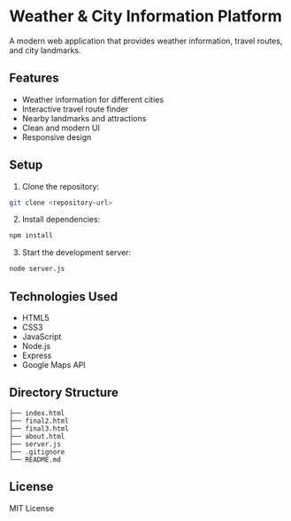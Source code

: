 # Weather & City Information Platform

A modern web application that provides weather information, travel routes, and city landmarks.

## Features

- Weather information for different cities
- Interactive travel route finder
- Nearby landmarks and attractions
- Clean and modern UI
- Responsive design

## Setup

1. Clone the repository:
```bash
git clone <repository-url>
```

2. Install dependencies:
```bash
npm install
```

3. Start the development server:
```bash
node server.js
```

## Technologies Used

- HTML5
- CSS3
- JavaScript
- Node.js
- Express
- Google Maps API

## Directory Structure

```
├── index.html
├── final2.html
├── final3.html
├── about.html
├── server.js
├── .gitignore
└── README.md
```

## License

MIT License
